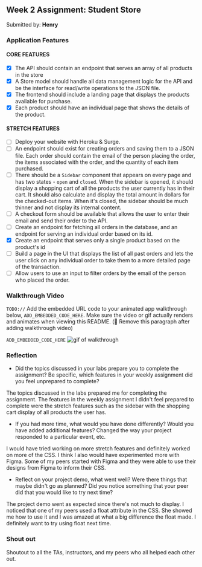 
## Week 2 Assignment: Student Store

Submitted by: **Henry**

### Application Features

#### CORE FEATURES

- [X] The API should contain an endpoint that serves an array of all products in the store
- [X] A Store model should handle all data management logic for the API and be the interface for read/write operations to the JSON file.
- [X] The frontend should include a landing page that displays the products available for purchase.
- [X] Each product should have an individual page that shows the details of the product.

#### STRETCH FEATURES

- [ ] Deploy your website with Heroku & Surge. 
- [ ] An endpoint should exist for creating orders and saving them to a JSON file. Each order should contain the email of the person placing the order, the items associated with the order, and the quantity of each item purchased.
- [ ] There should be a `Sidebar` component that appears on every page and has two states - `open` and `closed`. When the sidebar is opened, it should display a shopping cart of all the products the user currently has in their cart. It should also calculate and display the total amount in dollars for the checked-out items. When it's closed, the sidebar should be much thinner and not display its internal content.
- [ ] A checkout form should be available that allows the user to enter their email and send their order to the API.
- [ ] Create an endpoint for fetching all orders in the database, and an endpoint for serving an individual order based on its id.
- [X] Create an endpoint that serves only a single product based on the product's id
- [ ] Build a page in the UI that displays the list of all past orders and lets the user click on any individual order to take them to a more detailed page of the transaction.
- [ ] Allow users to use an input to filter orders by the email of the person who placed the order.

### Walkthrough Video

`TODO://` Add the embedded URL code to your animated app walkthrough below, `ADD_EMBEDDED_CODE_HERE`. Make sure the video or gif actually renders and animates when viewing this README. (🚫 Remove this paragraph after adding walkthrough video)

`ADD_EMBEDDED_CODE_HERE`
![gif of walkthrough](https://recordit.co/g1axNa8ei4)

### Reflection

* Did the topics discussed in your labs prepare you to complete the assignment? Be specific, which features in your weekly assignment did you feel unprepared to complete?

The topics discussed in the labs prepared me for completing the assignment. The features in the weekly assignment I didn't feel prepared to complete were the stretch features such as the sidebar with the shopping cart display of all products the user has. 

* If you had more time, what would you have done differently? Would you have added additional features? Changed the way your project responded to a particular event, etc.
  
I would have tried working on more stretch features and definitely worked on more of the CSS. I think I also would have experimented more with Figma. Some of my peers started with Figma and they were able to use their designs from Figma to inform their CSS.

* Reflect on your project demo, what went well? Were there things that maybe didn't go as planned? Did you notice something that your peer did that you would like to try next time?

The project demo went as expected since there's not much to display. I noticed that one of my peers used a float attribute in the CSS. She showed me how to use it and I was amazed at what a big difference the float made. I definitely want to try using float next time. 


### Shout out

Shoutout to all the TAs, instructors, and my peers who all helped each other out.